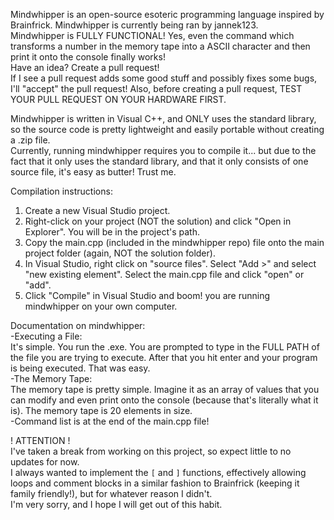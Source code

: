 Mindwhipper is an open-source esoteric programming language inspired by Brainfrick. Mindwhipper is currently being ran by jannek123.  
Mindwhipper is FULLY FUNCTIONAL! Yes, even the command which transforms a number in the memory tape into a ASCII character and then print it onto the console finally works!  
Have an idea? Create a pull request!  
If I see a pull request adds some good stuff and possibly fixes some bugs, I'll "accept" the pull request! Also, before creating a pull request, TEST YOUR PULL REQUEST ON YOUR HARDWARE FIRST.


Mindwhipper is written in Visual C++, and ONLY uses the standard library, so the source code is pretty lightweight and easily portable without creating a .zip file.  
Currently, running mindwhipper requires you to compile it... but due to the fact that it only uses the standard library, and that it only consists of one source file, it's easy as butter! Trust me.

Compilation instructions:
1. Create a new Visual Studio project.
2. Right-click on your project (NOT the solution) and click "Open in Explorer". You will be in the project's path.
3. Copy the main.cpp (included in the mindwhipper repo) file onto the main project folder (again, NOT the solution folder).
4. In Visual Studio, right click on "source files". Select "Add >" and select "new existing element". Select the main.cpp file and click "open" or "add".
5. Click "Compile" in Visual Studio and boom! you are running mindwhipper on your own computer.

Documentation on mindwhipper:  
-Executing a File:  
It's simple. You run the .exe. You are prompted to type in the FULL PATH of the file you are trying to execute. After that you hit enter and your program is being executed. That was easy.  
-The Memory Tape:  
The memory tape is pretty simple. Imagine it as an array of values that you can modify and even print onto the console (because that's literally what it is). The memory tape is 20 elements in size.  
-Command list is at the end of the main.cpp file!  

! ATTENTION !  
I've taken a break from working on this project, so expect little to no updates for now.  
I always wanted to implement the `[` and `]` functions, effectively allowing loops and comment blocks in a similar fashion to Brainfrick (keeping it family friendly!), but for whatever reason I didn't.  
I'm very sorry, and I hope I will get out of this habit.

